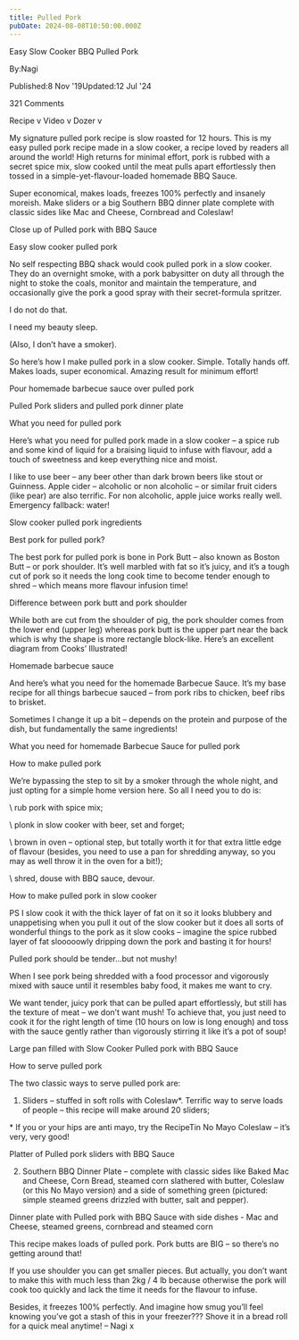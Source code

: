 ```yaml
---
title: Pulled Pork
pubDate: 2024-08-08T10:50:00.000Z
---
```


Easy Slow Cooker BBQ Pulled Pork

By:Nagi

Published:8 Nov '19Updated:12 Jul '24

321 Comments

Recipe v Video v Dozer v

My signature pulled pork recipe is slow roasted for 12 hours. This is my easy pulled pork recipe made in a slow cooker, a recipe loved by readers all around the world! High returns for minimal effort, pork is rubbed with a secret spice mix, slow cooked until the meat pulls apart effortlessly then tossed in a simple-yet-flavour-loaded homemade BBQ Sauce.

Super economical, makes loads, freezes 100% perfectly and insanely moreish. Make sliders or a big Southern BBQ dinner plate complete with classic sides like Mac and Cheese, Cornbread and Coleslaw!

Close up of Pulled pork with BBQ Sauce

Easy slow cooker pulled pork

No self respecting BBQ shack would cook pulled pork in a slow cooker. They do an overnight smoke, with a pork babysitter on duty all through the night to stoke the coals, monitor and maintain the temperature, and occasionally give the pork a good spray with their secret-formula spritzer.

I do not do that.

I need my beauty sleep.

(Also, I don’t have a smoker).

So here’s how I make pulled pork in a slow cooker. Simple. Totally hands off. Makes loads, super economical. Amazing result for minimum effort!

Pour homemade barbecue sauce over pulled pork

Pulled Pork sliders and pulled pork dinner plate

What you need for pulled pork

Here’s what you need for pulled pork made in a slow cooker – a spice rub and some kind of liquid for a braising liquid to infuse with flavour, add a touch of sweetness and keep everything nice and moist.

I like to use beer – any beer other than dark brown beers like stout or Guinness. Apple cider – alcoholic or non alcoholic – or similar fruit ciders (like pear) are also terrific. For non alcoholic, apple juice works really well. Emergency fallback: water!

Slow cooker pulled pork ingredients

Best pork for pulled pork?

The best pork for pulled pork is bone in Pork Butt – also known as Boston Butt – or pork shoulder. It’s well marbled with fat so it’s juicy, and it’s a tough cut of pork so it needs the long cook time to become tender enough to shred – which means more flavour infusion time!

Difference between pork butt and pork shoulder

While both are cut from the shoulder of pig, the pork shoulder comes from the lower end (upper leg) whereas pork butt is the upper part near the back which is why the shape is more rectangle block-like. Here’s an excellent diagram from Cooks’ Illustrated!

Homemade barbecue sauce

And here’s what you need for the homemade Barbecue Sauce. It’s my base recipe for all things barbecue sauced – from pork ribs to chicken, beef ribs to brisket.

Sometimes I change it up a bit – depends on the protein and purpose of the dish, but fundamentally the same ingredients!

What you need for homemade Barbecue Sauce for pulled pork

How to make pulled pork

We’re bypassing the step to sit by a smoker through the whole night, and just opting for a simple home version here. So all I need you to do is:

\ rub pork with spice mix;

\ plonk in slow cooker with beer, set and forget;

\ brown in oven – optional step, but totally worth it for that extra little edge of flavour (besides, you need to use a pan for shredding anyway, so you may as well throw it in the oven for a bit!);

\ shred, douse with BBQ sauce, devour.

How to make pulled pork in slow cooker

PS I slow cook it with the thick layer of fat on it so it looks blubbery and unappetising when you pull it out of the slow cooker but it does all sorts of wonderful things to the pork as it slow cooks – imagine the spice rubbed layer of fat slooooowly dripping down the pork and basting it for hours!

Pulled pork should be tender…but not mushy!

When I see pork being shredded with a food processor and vigorously mixed with sauce until it resembles baby food, it makes me want to cry.

We want tender, juicy pork that can be pulled apart effortlessly, but still has the texture of meat – we don’t want mush! To achieve that, you just need to cook it for the right length of time (10 hours on low is long enough) and toss with the sauce gently rather than vigorously stirring it like it’s a pot of soup!

Large pan filled with Slow Cooker Pulled pork with BBQ Sauce

How to serve pulled pork

The two classic ways to serve pulled pork are:

1. Sliders – stuffed in soft rolls with Coleslaw\*. Terrific way to serve loads of people – this recipe will make around 20 sliders;

\* If you or your hips are anti mayo, try the RecipeTin No Mayo Coleslaw – it’s very, very good!

Platter of Pulled pork sliders with BBQ Sauce

2. Southern BBQ Dinner Plate – complete with classic sides like Baked Mac and Cheese, Corn Bread, steamed corn slathered with butter, Coleslaw (or this No Mayo version) and a side of something green (pictured: simple steamed greens drizzled with butter, salt and pepper).

Dinner plate with Pulled pork with BBQ Sauce with side dishes - Mac and Cheese, steamed greens, cornbread and steamed corn

This recipe makes loads of pulled pork. Pork butts are BIG – so there’s no getting around that!

If you use shoulder you can get smaller pieces. But actually, you don’t want to make this with much less than 2kg / 4 lb because otherwise the pork will cook too quickly and lack the time it needs for the flavour to infuse.

Besides, it freezes 100% perfectly. And imagine how smug you’ll feel knowing you’ve got a stash of this in your freezer??? Shove it in a bread roll for a quick meal anytime! – Nagi x
